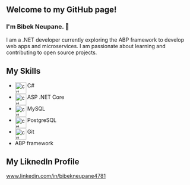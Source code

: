## Welcome to my GitHub page!
### I'm Bibek Neupane. 👋

I am a .NET developer currently exploring the ABP framework to develop web apps and microservices. I am passionate about learning and contributing to open source projects.

## My Skills
- C# <img align = "left" alt = "c#" width = "30px" title="C#" src="https://cdn.jsdelivr.net/gh/devicons/devicon/icons/csharp/csharp-line.svg" /> 

- ASP .NET Core <img align = "left" alt = "c#" width = "30px" title=".NET Core" src="https://cdn.jsdelivr.net/gh/devicons/devicon/icons/dotnetcore/dotnetcore-original.svg" />

- MySQL <img align = "left" alt = "c#" width = "30px" title="MySQL" src="https://cdn.jsdelivr.net/gh/devicons/devicon/icons/mysql/mysql-original.svg" />

- PostgreSQL <img align = "left" alt = "c#" width = "30px" title="PostgreSQL" src="https://cdn.jsdelivr.net/gh/devicons/devicon/icons/postgresql/postgresql-original.svg" />

- Git <img align = "left" alt = "c#" width = "30px" title="Git" src="https://cdn.jsdelivr.net/gh/devicons/devicon/icons/git/git-original.svg" />

- ABP framework

## My LiknedIn Profile
www.linkedin.com/in/bibekneupane4781
